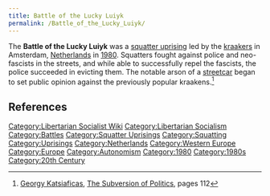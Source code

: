 ```yaml
---
title: Battle of the Lucky Luiyk
permalink: /Battle_of_the_Lucky_Luiyk/
---
```


The **Battle of the Lucky Luiyk** was a [squatter
uprising](List_of_Libertarian_Socialist_Revolutions "wikilink") led by
the [kraakers](kraakers "wikilink") in Amsterdam,
[Netherlands](Netherlands "wikilink") in
[1980](Timeline_of_Libertarian_Socialism_in_Western_Europe "wikilink").
Squatters fought against police and neo-fascists in the streets, and
while able to successfully repel the fascists, the police succeeded in
evicting them. The notable arson of a
[streetcar](Transportation "wikilink") began to set public opinion
against the previously popular kraakens.[^1]

## References

<references />

[Category:Libertarian Socialist
Wiki](Category:Libertarian_Socialist_Wiki "wikilink")
[Category:Libertarian
Socialism](Category:Libertarian_Socialism "wikilink")
[Category:Battles](Category:Battles "wikilink") [Category:Squatter
Uprisings](Category:Squatter_Uprisings "wikilink")
[Category:Squatting](Category:Squatting "wikilink")
[Category:Uprisings](Category:Uprisings "wikilink")
[Category:Netherlands](Category:Netherlands "wikilink")
[Category:Western Europe](Category:Western_Europe "wikilink")
[Category:Europe](Category:Europe "wikilink")
[Category:Autonomism](Category:Autonomism "wikilink")
[Category:1980](Category:1980 "wikilink")
[Category:1980s](Category:1980s "wikilink") [Category:20th
Century](Category:20th_Century "wikilink")

[^1]: [Georgy Katsiaficas](Georgy_Katsiaficas "wikilink"), [The
    Subversion of Politics](The_Subversion_of_Politics "wikilink"),
    pages 112